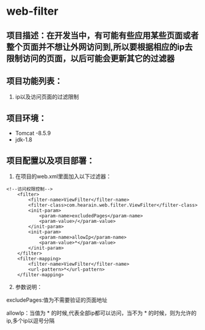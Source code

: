 # web-filter

## 项目描述：在开发当中，有可能有些应用某些页面或者整个页面并不想让外网访问到,所以要根据相应的ip去限制访问的页面，以后可能会更新其它的过滤器

## 项目功能列表：

1. ip以及访问页面的过滤限制

## 项目环境：

* Tomcat -8.5.9
* jdk-1.8

## 项目配置以及项目部署：

1. 在项目的web.xml里面加入以下过滤器：
```
<!--访问权限控制-->
    <filter>
        <filter-name>ViewFilter</filter-name>
        <filter-class>com.hearain.web.filter.ViewFilter</filter-class>
        <init-param>
            <param-name>excludedPages</param-name>
            <param-value>/</param-value>
        </init-param>
        <init-param>
            <param-name>allowIp</param-name>
            <param-value>*</param-value>
        </init-param>
    </filter>
    <filter-mapping>
        <filter-name>ViewFilter</filter-name>
        <url-pattern>*</url-pattern>
    </filter-mapping>
```

2. 参数说明：

excludePages:值为不需要验证的页面地址

allowIp：当值为 * 的时候,代表全部ip都可以访问，当不为 * 的时候，则为允许的ip,多个ip以逗号分隔
